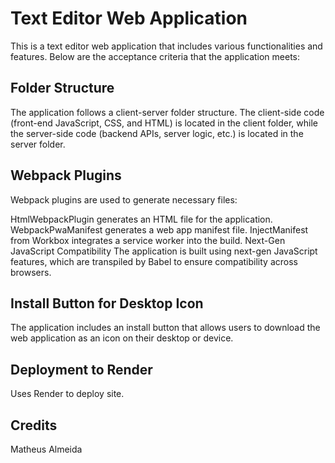# Text Editor Web Application

This is a text editor web application that includes various functionalities and features. Below are the acceptance criteria that the application meets:

## Folder Structure

The application follows a client-server folder structure. The client-side code (front-end JavaScript, CSS, and HTML) is located in the client folder, while the server-side code (backend APIs, server logic, etc.) is located in the server folder.

## Webpack Plugins

Webpack plugins are used to generate necessary files:

HtmlWebpackPlugin generates an HTML file for the application.
WebpackPwaManifest generates a web app manifest file.
InjectManifest from Workbox integrates a service worker into the build.
Next-Gen JavaScript Compatibility
The application is built using next-gen JavaScript features, which are transpiled by Babel to ensure compatibility across browsers.

## Install Button for Desktop Icon

The application includes an install button that allows users to download the web application as an icon on their desktop or device.

## Deployment to Render
Uses Render to deploy site.

## Credits

Matheus Almeida
